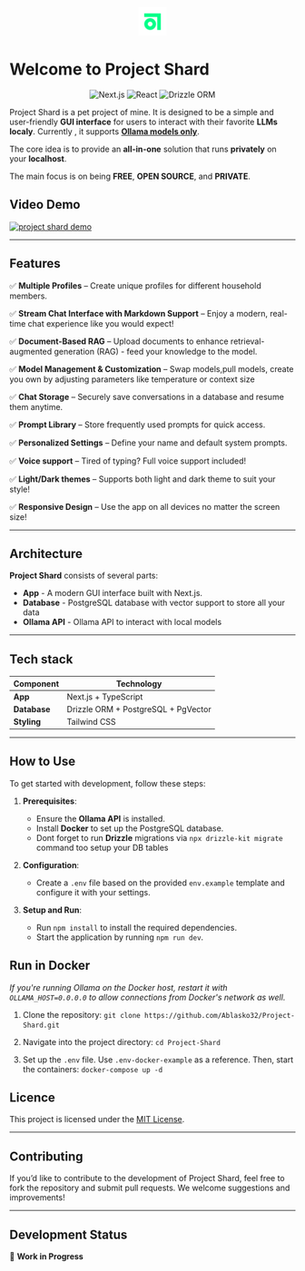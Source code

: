 <div align="center" ><img src="./public/logo.svg" width="50px" /></div>

# **Welcome to Project Shard**

<p align="center">
   <img src="https://img.shields.io/badge/Next.js-15.1.6-green" alt="Next.js">
  <img src="https://img.shields.io/badge/React-19.0.0-green" alt="React">
  <img src="https://img.shields.io/badge/Drizzle ORM-0.39.3-blue" alt="Drizzle ORM">

</p>

Project Shard is a pet project of mine. It is designed to be a simple and user-friendly **GUI interface** for users to interact with their favorite **LLMs localy**.
Currently , it supports [**Ollama models only**](https://ollama.com/search).

The core idea is to provide an **all-in-one** solution that runs **privately** on your **localhost**.

The main focus is on being **FREE**, **OPEN SOURCE**, and **PRIVATE**.

## **Video Demo**

[![project shard demo](https://img.youtube.com/vi/9BE6c-0AB0E/0.jpg)](https://www.youtube.com/watch?v=9BE6c-0AB0E)

---

## **Features**

✅ **Multiple Profiles** – Create unique profiles for different household members.

✅ **Stream Chat Interface with Markdown Support** – Enjoy a modern, real-time chat experience like you would expect!

✅ **Document-Based RAG** – Upload documents to enhance retrieval-augmented generation (RAG) - feed your knowledge to the model.

✅ **Model Management & Customization** – Swap models,pull models, create you own by adjusting parameters like temperature or context size

✅ **Chat Storage** – Securely save conversations in a database and resume them anytime.

✅ **Prompt Library** – Store frequently used prompts for quick access.

✅ **Personalized Settings** – Define your name and default system prompts.

✅ **Voice support** – Tired of typing? Full voice support included!

✅ **Light/Dark themes** – Supports both light and dark theme to suit your style!

✅ **Responsive Design** – Use the app on all devices no matter the screen size!

---

## **Architecture**

**Project Shard** consists of several parts:

- **App** - A modern GUI interface built with Next.js.
- **Database** - PostgreSQL database with vector support to store all your data
- **Ollama API** - Ollama API to interact with local models

---

## **Tech stack**

| Component    | Technology                          |
| ------------ | ----------------------------------- |
| **App**      | Next.js + TypeScript                |
| **Database** | Drizzle ORM + PostgreSQL + PgVector |
| **Styling**  | Tailwind CSS                        |

---

## How to Use

To get started with development, follow these steps:

1. **Prerequisites**:

   - Ensure the **Ollama API** is installed.
   - Install **Docker** to set up the PostgreSQL database.
   - Dont forget to run **Drizzle** migrations via `npx drizzle-kit migrate` command too setup your DB tables

2. **Configuration**:

   - Create a `.env` file based on the provided `env.example` template and configure it with your settings.

3. **Setup and Run**:
   - Run `npm install` to install the required dependencies.
   - Start the application by running `npm run dev`.

## Run in Docker

*If you're running Ollama on the Docker host, restart it with ``OLLAMA_HOST=0.0.0.0`` to allow connections from Docker's network as well.*

1. Clone the repository: ``git clone https://github.com/Ablasko32/Project-Shard.git``

2. Navigate into the project directory: ``cd Project-Shard``

3. Set up the ``.env`` file. Use ``.env-docker-example`` as a reference. Then, start the containers: ``docker-compose up -d``


## **Licence**

This project is licensed under the [MIT License](./LICENSE).

---

## **Contributing**

If you’d like to contribute to the development of Project Shard, feel free to fork the repository and submit pull requests. We welcome suggestions and improvements!

---

## **Development Status**

🚧 **Work in Progress**

